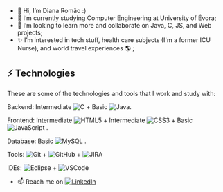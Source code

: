 - 👋 Hi, I’m Diana Romão :) 
- 🌱 I’m currently studying Computer Engineering at University of Évora;
- 🚀 I’m looking to learn more and collaborate on Java, C, JS, and Web projects;
- ✨ I’m interested in tech stuff, health care subjects (I'm a former ICU Nurse), and world travel experiences 🌎 ;

## ⚡ Technologies
These are some of the technologies and tools that I work and study with:

Backend: Intermediate ![C](https://img.shields.io/badge/--00599C?style=flat-square&logo=c)  +  Basic ![Java](https://img.shields.io/badge/-Java-DC143C?style=flat-square&logo=java&logoColor=white).


Frontend: Intermediate ![HTML5](https://img.shields.io/badge/-HTML5-E34F26?style=flat-square&logo=html5&logoColor=white)  +  Intermediate ![CSS3](https://img.shields.io/badge/-CSS3-1572B6?style=flat-square&logo=css3)  +  Basic ![JavaScript](https://img.shields.io/badge/-JavaScript-black?style=flat-square&logo=javascript) .

Database:  Basic ![MySQL](https://img.shields.io/badge/-MySQL-4479A1?style=flat-square&logo=mysql&logoColor=white) .

Tools:   ![Git](https://img.shields.io/badge/-Git-black?style=flat-square&logo=git)  +  ![GitHub](https://img.shields.io/badge/-GitHub-181717?style=flat-square&logo=github)  +  ![JIRA](https://img.shields.io/badge/-JIRA-0052CC?style=flat-square&logo=jira)   

IDEs:
![Eclipse](https://img.shields.io/badge/-Eclipse-2C2255?style=flat-square&logo=eclipse&logoColor=white)  +  ![VSCode](https://img.shields.io/badge/-VSCode-007ACC?style=flat-square&logo=visual-studio-code&logoColor=white)

- 📫 Reach me on 
[![LinkedIn](https://img.shields.io/badge/-Linkedin-blue?style=flat-square&logo=Linkedin&logoColor=white&link=https://www.linkedin.com/in/loiane/)](https://www.linkedin.com/in/diana-rom%C3%A3o-09a837277/)

